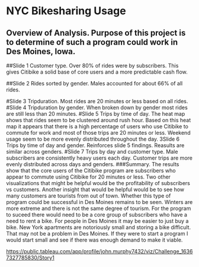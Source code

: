 # NYC Bikesharing Usage
## Overview of Analysis. Purpose of this project is to determine of such a program could work in Des Moines, Iowa.

##Slide 1 Customer type. Over 80% of rides were by subscribers. This gives Citibike a solid base of core users and a more predictable cash flow.

##Slide 2 Rides sorted by gender. Males accounted for about 66% of all rides.

#Slide 3 Tripduration. Most rides are 20 minutes or less based on all rides.
#Slide 4 Tripduration by gender. When broken down by gender most rides are still less than 20 minutes.
#Slide 5 Trips by time of day. The heat map shows that rides seem to be clustered around rush hour. Based on this heat map it appears that there is a high percentage of users who use Citibike to commute for work and most of those trips are 20 minutes or less. Weekend usage seem to be more evenly distributed throughout the day.
3Slide 6 Trips by time of day and gender. Reinforces slide 5 findings. Reasults are similar across genders.
#Slide 7 Trips by day and customer type. Male subscribers are consistently heavy users each day. Customer trips are more evenly distributed across days and genders.
###Summary. The results show that the core users of the Citibike program are subscribers who appear to commute using Citibike for 20 minutes or less. Two other visualizations that might be helpful would be the profitability of subscribers vs customers. Another insight that would be helpful would be to see how many customers are tourists from out of town.
  Whether this type of program could be successful in Des Moines remains to be seen. Winters are more extreme and there is not the same degree of tourism. For the program to suceed there would need to be a core group of subscribers who have a need to rent a bike. For people in Des Moines it may be easier to just buy a bike.
New York apartments are notoriously small and storing a bike difficult. That may not be a problem in Des Moines. If they were to start a program I would start small and see if there was enough demand to make it viable.


https://public.tableau.com/app/profile/john.murphy7432/viz/Challenge_16367327785830/Story1
